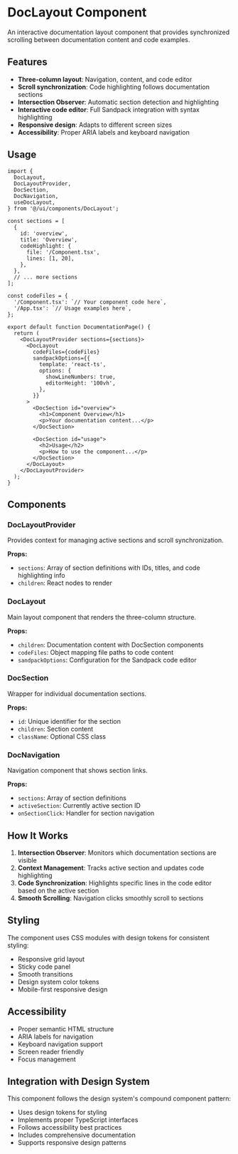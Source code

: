 # DocLayout Component

An interactive documentation layout component that provides synchronized scrolling between documentation content and code examples.

## Features

- **Three-column layout**: Navigation, content, and code editor
- **Scroll synchronization**: Code highlighting follows documentation sections
- **Intersection Observer**: Automatic section detection and highlighting
- **Interactive code editor**: Full Sandpack integration with syntax highlighting
- **Responsive design**: Adapts to different screen sizes
- **Accessibility**: Proper ARIA labels and keyboard navigation

## Usage

```tsx
import {
  DocLayout,
  DocLayoutProvider,
  DocSection,
  DocNavigation,
  useDocLayout,
} from '@/ui/components/DocLayout';

const sections = [
  {
    id: 'overview',
    title: 'Overview',
    codeHighlight: {
      file: '/Component.tsx',
      lines: [1, 20],
    },
  },
  // ... more sections
];

const codeFiles = {
  '/Component.tsx': `// Your component code here`,
  '/App.tsx': `// Usage examples here`,
};

export default function DocumentationPage() {
  return (
    <DocLayoutProvider sections={sections}>
      <DocLayout
        codeFiles={codeFiles}
        sandpackOptions={{
          template: 'react-ts',
          options: {
            showLineNumbers: true,
            editorHeight: '100vh',
          },
        }}
      >
        <DocSection id="overview">
          <h1>Component Overview</h1>
          <p>Your documentation content...</p>
        </DocSection>

        <DocSection id="usage">
          <h2>Usage</h2>
          <p>How to use the component...</p>
        </DocSection>
      </DocLayout>
    </DocLayoutProvider>
  );
}
```

## Components

### DocLayoutProvider

Provides context for managing active sections and scroll synchronization.

**Props:**

- `sections`: Array of section definitions with IDs, titles, and code highlighting info
- `children`: React nodes to render

### DocLayout

Main layout component that renders the three-column structure.

**Props:**

- `children`: Documentation content with DocSection components
- `codeFiles`: Object mapping file paths to code content
- `sandpackOptions`: Configuration for the Sandpack code editor

### DocSection

Wrapper for individual documentation sections.

**Props:**

- `id`: Unique identifier for the section
- `children`: Section content
- `className`: Optional CSS class

### DocNavigation

Navigation component that shows section links.

**Props:**

- `sections`: Array of section definitions
- `activeSection`: Currently active section ID
- `onSectionClick`: Handler for section navigation

## How It Works

1. **Intersection Observer**: Monitors which documentation sections are visible
2. **Context Management**: Tracks active section and updates code highlighting
3. **Code Synchronization**: Highlights specific lines in the code editor based on the active section
4. **Smooth Scrolling**: Navigation clicks smoothly scroll to sections

## Styling

The component uses CSS modules with design tokens for consistent styling:

- Responsive grid layout
- Sticky code panel
- Smooth transitions
- Design system color tokens
- Mobile-first responsive design

## Accessibility

- Proper semantic HTML structure
- ARIA labels for navigation
- Keyboard navigation support
- Screen reader friendly
- Focus management

## Integration with Design System

This component follows the design system's compound component pattern:

- Uses design tokens for styling
- Implements proper TypeScript interfaces
- Follows accessibility best practices
- Includes comprehensive documentation
- Supports responsive design patterns
